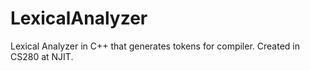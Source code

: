 # LexicalAnalyzer
Lexical Analyzer in C++ that generates tokens for compiler. Created in CS280 at NJIT.
